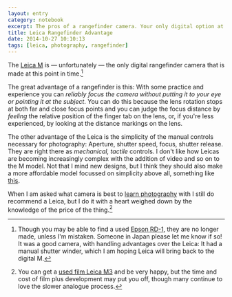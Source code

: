```yaml
--- 
layout: entry
category: notebook
excerpt: The pros of a rangefinder camera. Your only digital option at this point in time is a Leica M.
title: Leica Rangefinder Advantage
date: 2014-10-27 10:10:13
tags: [leica, photography, rangefinder]
---
```

The [Leica M](http://en.leica-camera.com/Photography/Leica-M/About-the-M-System "Avoid looking at the prices.") is — unfortunately — the only digital rangefinder camera that is made at this point in time.[^1]

The great advantage of a rangefinder is this: With some practice and experience you can _reliably focus the camera without putting it to your eye or pointing it at the subject_. You can do this because the lens rotation stops at both far and close focus points and you can judge the focus distance by _feeling_ the relative position of the finger tab on the lens, or, if you're less experienced, by looking at the distance markings on the lens.

The other advantage of the Leica is the simplicity of the manual controls necessary for photography: Aperture, shutter speed, focus, shutter release. They are right there as _mechanical, tactile_ controls. I don't like how Leicas are becoming increasingly complex with the addition of video and so on to the M model. Not that I mind new designs, but I think they should also make a more affordable model focussed on simplicity above all, something like [this](http://hypertexthero.com/logbook/2013/09/design-good-camera/ "Design Specifications for a Good Camera.").

When I am asked what camera is best to [learn photography](http://theonlinephotographer.typepad.com/the_online_photographer/2009/05/a-leica-year.html "The Leica as Teacher.") with I still do recommend a Leica, but I do it with a heart weighed down by the knowledge of the price of the thing.[^2]

[^1]: Though you may be able to find a used [Epson RD-1](http://www.luminous-landscape.com/reviews/cameras/epson-rd1.shtml "Incredible that Epson, of all companies, made the first digital rangefinder."), they are no longer made, unless I'm mistaken. Someone in Japan please let me know if so! It was a good camera, with handling advantages over the Leica: It had a manual shutter winder, which I am hoping Leica will bring back to the digital M.
[^2]: You can get a [used film Leica M3](http://simongriffee.com/notebook/corso-roma-gallipoli-leica-m3-trix400 "One of, if not the mechanical instrument with the loveliest tactile feel I have ever used.") and be very happy, but the time and cost of film plus development may put you off, though many continue to love the slower analogue process.